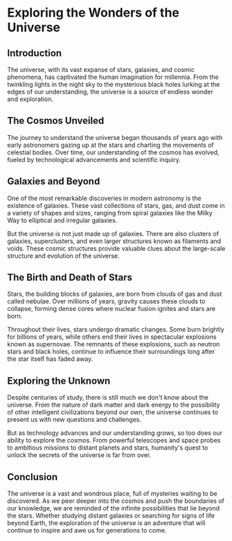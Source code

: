 # Exploring the Wonders of the Universe

## Introduction

The universe, with its vast expanse of stars, galaxies, and cosmic phenomena, has captivated the human imagination for millennia. From the twinkling lights in the night sky to the mysterious black holes lurking at the edges of our understanding, the universe is a source of endless wonder and exploration.

## The Cosmos Unveiled

The journey to understand the universe began thousands of years ago with early astronomers gazing up at the stars and charting the movements of celestial bodies. Over time, our understanding of the cosmos has evolved, fueled by technological advancements and scientific inquiry.

## Galaxies and Beyond

One of the most remarkable discoveries in modern astronomy is the existence of galaxies. These vast collections of stars, gas, and dust come in a variety of shapes and sizes, ranging from spiral galaxies like the Milky Way to elliptical and irregular galaxies.

But the universe is not just made up of galaxies. There are also clusters of galaxies, superclusters, and even larger structures known as filaments and voids. These cosmic structures provide valuable clues about the large-scale structure and evolution of the universe.

## The Birth and Death of Stars

Stars, the building blocks of galaxies, are born from clouds of gas and dust called nebulae. Over millions of years, gravity causes these clouds to collapse, forming dense cores where nuclear fusion ignites and stars are born.

Throughout their lives, stars undergo dramatic changes. Some burn brightly for billions of years, while others end their lives in spectacular explosions known as supernovae. The remnants of these explosions, such as neutron stars and black holes, continue to influence their surroundings long after the star itself has faded away.

## Exploring the Unknown

Despite centuries of study, there is still much we don't know about the universe. From the nature of dark matter and dark energy to the possibility of other intelligent civilizations beyond our own, the universe continues to present us with new questions and challenges.

But as technology advances and our understanding grows, so too does our ability to explore the cosmos. From powerful telescopes and space probes to ambitious missions to distant planets and stars, humanity's quest to unlock the secrets of the universe is far from over.

## Conclusion

The universe is a vast and wondrous place, full of mysteries waiting to be discovered. As we peer deeper into the cosmos and push the boundaries of our knowledge, we are reminded of the infinite possibilities that lie beyond the stars. Whether studying distant galaxies or searching for signs of life beyond Earth, the exploration of the universe is an adventure that will continue to inspire and awe us for generations to come.
